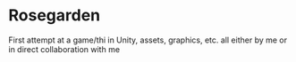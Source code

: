 # Rosegarden
First attempt at a game/thi in Unity, assets, graphics, etc. all either by me or in direct collaboration with me
